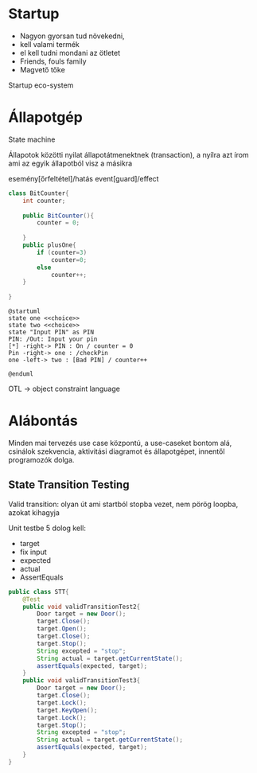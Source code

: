 
# Startup

- Nagyon gyorsan tud növekedni, 
- kell valami termék
- el kell tudni mondani az ötletet
- Friends, fouls family
- Magvető tőke

Startup eco-system

# Állapotgép
State machine

Állapotok közötti nyilat állapotátmenektnek (transaction), a nyílra azt írom ami az egyik állapotból visz a másikra

esemény[őrfeltétel]/hatás
event[guard]/effect

```java
class BitCounter{
	int counter;
	
	public BitCounter(){
		counter = 0;
		
	}
	public plusOne{
		if (counter=3)
			counter=0;
		else
			counter++;
	}
	
}

```


```plantuml
@startuml
state one <<choice>>
state two <<choice>>
state "Input PIN" as PIN
PIN: /Out: Input your pin
[*] -right-> PIN : On / counter = 0
Pin -right-> one : /checkPin
one -left-> two : [Bad PIN] / counter++

@enduml
```



OTL -> object constraint language

# Alábontás
Minden mai tervezés use case központú, a use-caseket bontom alá, csinálok szekvencia, aktivitási diagramot és állapotgépet, innentől programozók dolga. 

## State Transition Testing

Valid transition: olyan út ami startból stopba vezet, nem pörög loopba, azokat kihagyja

Unit testbe 5 dolog kell:
- target
- fix input 
- expected
- actual
- AssertEquals

```java
public class STT{
	@Test
	public void validTransitionTest2{
		Door target = new Door();
		target.Close();
		target.Open();
		target.Close();
		target.Stop();
		String excepted = "stop";
		String actual = target.getCurrentState();
		assertEquals(expected, target);
	}
	public void validTransitionTest3{
		Door target = new Door();
		target.Close();
		target.Lock();
		target.KeyOpen();
		target.Lock();
		target.Stop();
		String excepted = "stop";
		String actual = target.getCurrentState();
		assertEquals(expected, target);
	}
}
```